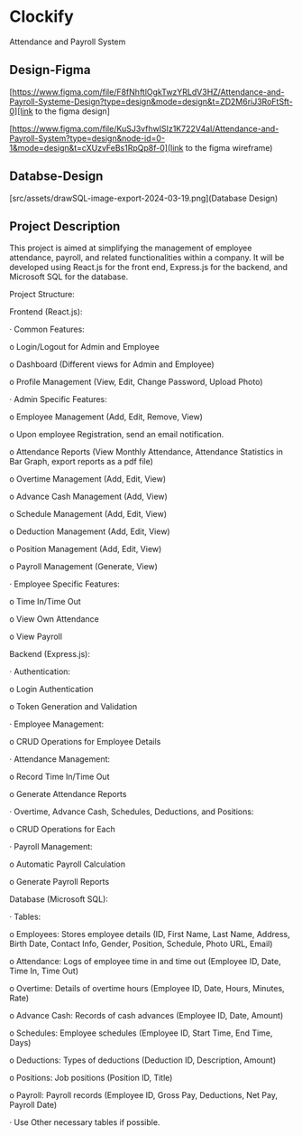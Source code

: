 # Clockify

Attendance and Payroll System 

## Design-Figma


[https://www.figma.com/file/F8fNhftlOgkTwzYRLdV3HZ/Attendance-and-Payroll-Systeme-Design?type=design&mode=design&t=ZD2M6riJ3RoFtSft-0][link to the figma design]



[https://www.figma.com/file/KuSJ3vfhwlSIz1K722V4aI/Attendance-and-Payroll-System?type=design&node-id=0-1&mode=design&t=cXUzvFeBs1RpQp8f-0](link to the figma wireframe)


## Databse-Design

[src/assets/drawSQL-image-export-2024-03-19.png](Database Design)

## Project Description
This project is aimed at simplifying the management of employee attendance, payroll, and related functionalities within a company. It will be developed using React.js for the front end, Express.js for the backend, and Microsoft SQL for the database.

Project Structure:

Frontend (React.js):

· Common Features:

o Login/Logout for Admin and Employee

o Dashboard (Different views for Admin and Employee)

o Profile Management (View, Edit, Change Password, Upload Photo)

· Admin Specific Features:

o Employee Management (Add, Edit, Remove, View)

o Upon employee Registration, send an email notification.

o Attendance Reports (View Monthly Attendance, Attendance Statistics in Bar Graph, export reports as a pdf file)

o Overtime Management (Add, Edit, View)

o Advance Cash Management (Add, View)

o Schedule Management (Add, Edit, View)

o Deduction Management (Add, Edit, View)

o Position Management (Add, Edit, View)

o Payroll Management (Generate, View)

· Employee Specific Features:

o Time In/Time Out

o View Own Attendance

o View Payroll

Backend (Express.js):

· Authentication:

o Login Authentication

o Token Generation and Validation

· Employee Management:

o CRUD Operations for Employee Details

· Attendance Management:

o Record Time In/Time Out

o Generate Attendance Reports

· Overtime, Advance Cash, Schedules, Deductions, and Positions:

o CRUD Operations for Each

· Payroll Management:

o Automatic Payroll Calculation

o Generate Payroll Reports

Database (Microsoft SQL):

· Tables:

o Employees: Stores employee details (ID, First Name, Last Name, Address, Birth Date, Contact Info, Gender, Position, Schedule, Photo URL, Email)

o Attendance: Logs of employee time in and time out (Employee ID, Date, Time In, Time Out)

o Overtime: Details of overtime hours (Employee ID, Date, Hours, Minutes, Rate)

o Advance Cash: Records of cash advances (Employee ID, Date, Amount)

o Schedules: Employee schedules (Employee ID, Start Time, End Time, Days)

o Deductions: Types of deductions (Deduction ID, Description, Amount)

o Positions: Job positions (Position ID, Title)

o Payroll: Payroll records (Employee ID, Gross Pay, Deductions, Net Pay, Payroll Date)

· Use Other necessary tables if possible.